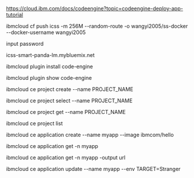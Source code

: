 
https://cloud.ibm.com/docs/codeengine?topic=codeengine-deploy-app-tutorial


ibmcloud cf push icss -m 256M --random-route -o wangyi2005/ss-docker --docker-username wangyi2005

input password

icss-smart-panda-lm.mybluemix.net

ibmcloud plugin install code-engine

ibmcloud plugin show code-engine

ibmcloud ce project create --name PROJECT_NAME

ibmcloud ce project select --name PROJECT_NAME

ibmcloud ce project get --name PROJECT_NAME

ibmcloud ce project list

ibmcloud ce application create --name myapp --image ibmcom/hello

ibmcloud ce application get -n myapp

ibmcloud ce application get -n myapp -output url

ibmcloud ce application update --name myapp --env TARGET=Stranger












